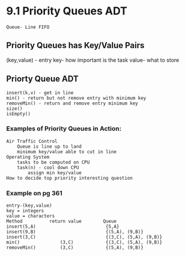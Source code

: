 # 9.1 Priority Queues ADT
    Queue- Line FIFO
## Priority Queues has Key/Value Pairs
(key,value) - entry
    key- how important is the task
    value- what to store
## Priorty Queue ADT
    insert(k,v) - get in line
    min() - return but not remove entry with minimum key
    removeMin() - return and remove entry minimum key
    size()
    isEmpty()
### Examples of Priority Queues in Action:
    Air Traffic Control
        Queue is line up to land
        minimum key/value able to cut in line
    Operating System
        tasks to be computed on CPU
        task(n) - cool down CPU
            assign min key/value
    How to decide top priority interesting question
### Example on pg 361
    entry-(key,value)
    key = integers
    value = characters
    Method          return value        Queue
    insert(5,A)                          {5,A}
    insert(9,B)                          {(5,A), (9,B)}
    insert(3,C)                          {(3,C), (5,A), (9,B)}
    min()               (3,C)            {(3,C), (5,A), (9,B)}
    removeMin()         (3,C)            {(5,A), (9,B)}